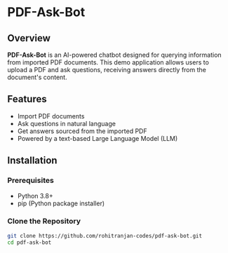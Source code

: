# PDF-Ask-Bot

## Overview
**PDF-Ask-Bot** is an AI-powered chatbot designed for querying information from imported PDF documents. This demo application allows users to upload a PDF and ask questions, receiving answers directly from the document's content.

## Features
- Import PDF documents 
- Ask questions in natural language
- Get answers sourced from the imported PDF
- Powered by a text-based Large Language Model (LLM)

## Installation

### Prerequisites
- Python 3.8+
- pip (Python package installer) 

### Clone the Repository
```bash
git clone https://github.com/rohitranjan-codes/pdf-ask-bot.git
cd pdf-ask-bot
